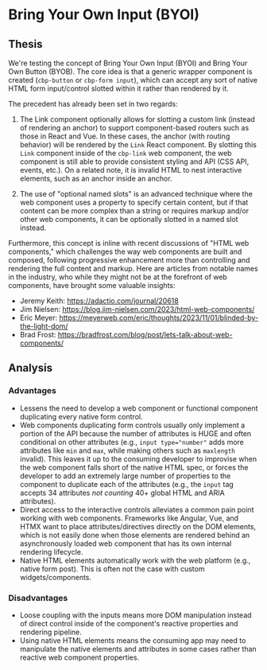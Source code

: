 # Bring Your Own Input (BYOI)

## Thesis

We're testing the concept of Bring Your Own Input (BYOI) and Bring Your Own Button (BYOB). The core idea is that a generic wrapper component is created (`cbp-button` or `cbp-form input`), which can accept any sort of native HTML form input/control slotted within it rather than rendered by it.

The precedent has already been set in two regards:

1. The Link component optionally allows for slotting a custom link (instead of rendering an anchor) to support component-based routers such as those in React and Vue. In these cases, the anchor (with routing behavior) will be rendered by the `Link` React component. By slotting this `Link` component inside of the `cbp-link` web component, the web component is still able to provide consistent styling and API (CSS API, events, etc.). On a related note, it is invalid HTML to nest interactive elements, such as an anchor inside an anchor.

2. The use of "optional named slots" is an advanced technique where the web component uses a property to specify certain content, but if that content can be more complex than a string or requires markup and/or other web components, it can be optionally slotted in a named slot instead.

Furthermore, this concept is inline with recent discussions of "HTML web components," which challenges the way web components are built and composed, following progressive enhancement more than controlling and rendering the full content and markup. Here are articles from notable names in the industry, who while they might not be at the forefront of web components, have brought some valuable insights:

* Jeremy Keith: https://adactio.com/journal/20618 
* Jim Nielsen: https://blog.jim-nielsen.com/2023/html-web-components/
* Eric Meyer: https://meyerweb.com/eric/thoughts/2023/11/01/blinded-by-the-light-dom/
* Brad Frost: https://bradfrost.com/blog/post/lets-talk-about-web-components/

## Analysis

### Advantages

* Lessens the need to develop a web component or functional component duplicating every native form control.
* Web components duplicating form controls usually only implement a portion of the API because the number of attributes is HUGE and often conditional on other attributes (e.g., `input type="number"` adds more attributes like `min` and `max`, while making others such as `maxlength` invalid). This leaves it up to the consuming developer to improvise when the web component falls short of the native HTML spec, or forces the developer to add an extremely large number of properties to the component to duplicate each of the attributes (e.g., the `input` tag accepts 34 attributes *not counting* 40+ global HTML and ARIA attributes).
* Direct access to the interactive controls alleviates a common pain point working with web components. Frameworks like Angular, Vue, and HTMX want to place attributes/directives directly on the DOM elements, which is not easily done when those elements are rendered behind an asynchronously loaded web component that has its own internal rendering lifecycle.
* Native HTML elements automatically work with the web platform (e.g., native form post). This is often not the case with custom widgets/components.

### Disadvantages

* Loose coupling with the inputs means more DOM manipulation instead of direct control inside of the component's reactive properties and rendering pipeline.
* Using native HTML elements means the consuming app may need to manipulate the native elements and attributes in some cases rather than reactive web component properties.


